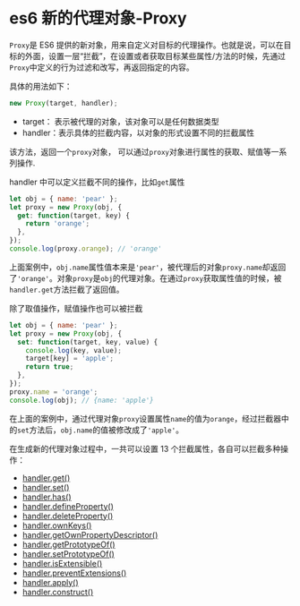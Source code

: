 <!-- Date: 2018-07-12 19:31:21 -->

# es6 新的代理对象-Proxy

`Proxy`是 ES6 提供的新对象，用来自定义对目标的代理操作。也就是说，可以在目标的外面，设置一层“拦截”，在设置或者获取目标某些属性/方法的时候，先通过`Proxy`中定义的行为过滤和改写，再返回指定的内容。

具体的用法如下：

```js
new Proxy(target, handler);
```

- target： 表示被代理的对象，该对象可以是任何数据类型
- handler：表示具体的拦截内容，以对象的形式设置不同的拦截属性

该方法，返回一个`proxy`对象， 可以通过`proxy`对象进行属性的获取、赋值等一系列操作.

handler 中可以定义拦截不同的操作，比如`get`属性

```js
let obj = { name: 'pear' };
let proxy = new Proxy(obj, {
  get: function(target, key) {
    return 'orange';
  },
});
console.log(proxy.orange); // 'orange'
```

上面案例中，`obj.name`属性值本来是`'pear'`，被代理后的对象`proxy.name`却返回了`'orange'`。对象`proxy`是`obj`的代理对象。在通过`proxy`获取属性值的时候，被`handler.get`方法拦截了返回值。

除了取值操作，赋值操作也可以被拦截

```js
let obj = { name: 'pear' };
let proxy = new Proxy(obj, {
  set: function(target, key, value) {
    console.log(key, value);
    target[key] = 'apple';
    return true;
  },
});
proxy.name = 'orange';
console.log(obj); // {name: 'apple'}
```

在上面的案例中，通过代理对象`proxy`设置属性`name`的值为`orange`，经过拦截器中的`set`方法后，`obj.name`的值被修改成了`'apple'`。

在生成新的代理对象过程中，一共可以设置 13 个拦截属性，各自可以拦截多种操作：

- [handler.get()](../es6-proxy-get)
- [handler.set()](../es6-proxy-set)
- [handler.has()](../es6-proxy-has)
- [handler.defineProperty()](../es6-proxy-define-property)
- [handler.deleteProperty()](../es6-proxy-delete-property)
- [handler.ownKeys()](../es6-proxy-own-keys)
- [handler.getOwnPropertyDescriptor()](../es6-proxy-get-own-property-descriptor)
- [handler.getPrototypeOf()](../es6-proxy-get-prototype-of)
- [handler.setPrototypeOf()](../es6-proxy-set-prototype-of)
- [handler.isExtensible()](../es6-proxy-is-extensible)
- [handler.preventExtensions()](../es6-proxy-prevent-extensions)
- [handler.apply()](../es6-proxy-apply)
- [handler.construct()](../es6-proxy-construct)
